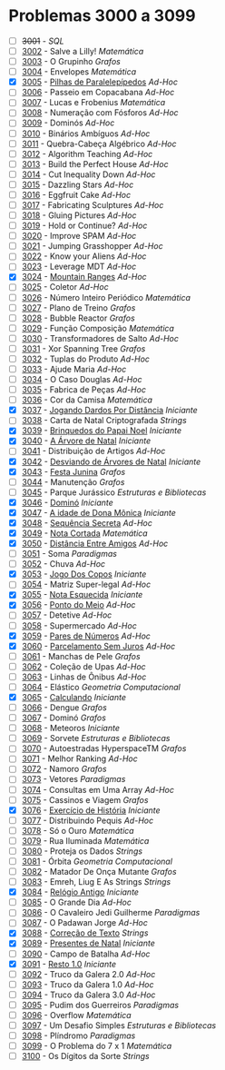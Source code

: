 # Problemas 3000 a 3099

  - [ ]  ~~3001~~ - *SQL*
  - [ ]  [3002](https://www.urionlinejudge.com.br/judge/pt/problems/view/3002) - Salve a Lilly! *Matemática*
  - [ ]  [3003](https://www.urionlinejudge.com.br/judge/pt/problems/view/3003) - O Grupinho *Grafos*
  - [ ]  [3004](https://www.urionlinejudge.com.br/judge/pt/problems/view/3004) - Envelopes *Matemática*
  - [x]  [3005](https://www.urionlinejudge.com.br/judge/pt/problems/view/3005) - [Pilhas de Paralelepípedos](https://github.com/potigol/URI-Potigol/blob/master/src/3000-3099/3005.poti) *Ad-Hoc*
  - [ ]  [3006](https://www.urionlinejudge.com.br/judge/pt/problems/view/3006) - Passeio em Copacabana *Ad-Hoc*
  - [ ]  [3007](https://www.urionlinejudge.com.br/judge/pt/problems/view/3007) - Lucas e Frobenius *Matemática*
  - [ ]  [3008](https://www.urionlinejudge.com.br/judge/pt/problems/view/3008) - Numeração com Fósforos *Ad-Hoc*
  - [ ]  [3009](https://www.urionlinejudge.com.br/judge/pt/problems/view/3009) - Dominós *Ad-Hoc*
  - [ ]  [3010](https://www.urionlinejudge.com.br/judge/pt/problems/view/3010) - Binários Ambíguos *Ad-Hoc*
  - [ ]  [3011](https://www.urionlinejudge.com.br/judge/pt/problems/view/3011) - Quebra-Cabeça Algébrico *Ad-Hoc*
  - [ ]  [3012](https://www.urionlinejudge.com.br/judge/pt/problems/view/3012) - Algorithm Teaching *Ad-Hoc*
  - [ ]  [3013](https://www.urionlinejudge.com.br/judge/pt/problems/view/3013) - Build the Perfect House *Ad-Hoc*
  - [ ]  [3014](https://www.urionlinejudge.com.br/judge/pt/problems/view/3014) - Cut Inequality Down *Ad-Hoc*
  - [ ]  [3015](https://www.urionlinejudge.com.br/judge/pt/problems/view/3015) - Dazzling Stars *Ad-Hoc*
  - [ ]  [3016](https://www.urionlinejudge.com.br/judge/pt/problems/view/3016) - Eggfruit Cake *Ad-Hoc*
  - [ ]  [3017](https://www.urionlinejudge.com.br/judge/pt/problems/view/3017) - Fabricating Sculptures *Ad-Hoc*
  - [ ]  [3018](https://www.urionlinejudge.com.br/judge/pt/problems/view/3018) - Gluing Pictures *Ad-Hoc*
  - [ ]  [3019](https://www.urionlinejudge.com.br/judge/pt/problems/view/3019) - Hold or Continue? *Ad-Hoc*
  - [ ]  [3020](https://www.urionlinejudge.com.br/judge/pt/problems/view/3020) - Improve SPAM *Ad-Hoc*
  - [ ]  [3021](https://www.urionlinejudge.com.br/judge/pt/problems/view/3021) - Jumping Grasshopper *Ad-Hoc*
  - [ ]  [3022](https://www.urionlinejudge.com.br/judge/pt/problems/view/3022) - Know your Aliens *Ad-Hoc*
  - [ ]  [3023](https://www.urionlinejudge.com.br/judge/pt/problems/view/3023) - Leverage MDT *Ad-Hoc*
  - [x]  [3024](https://www.urionlinejudge.com.br/judge/pt/problems/view/3024) - [Mountain Ranges](https://github.com/potigol/URI-Potigol/blob/master/src/3000-3099/3024.poti) *Ad-Hoc*
  - [ ]  [3025](https://www.urionlinejudge.com.br/judge/pt/problems/view/3025) - Coletor *Ad-Hoc*
  - [ ]  [3026](https://www.urionlinejudge.com.br/judge/pt/problems/view/3026) - Número Inteiro Periódico *Matemática*
  - [ ]  [3027](https://www.urionlinejudge.com.br/judge/pt/problems/view/3027) - Plano de Treino *Grafos*
  - [ ]  [3028](https://www.urionlinejudge.com.br/judge/pt/problems/view/3028) - Bubble Reactor *Grafos*
  - [ ]  [3029](https://www.urionlinejudge.com.br/judge/pt/problems/view/3029) - Função Composição *Matemática*
  - [ ]  [3030](https://www.urionlinejudge.com.br/judge/pt/problems/view/3030) - Transformadores de Salto *Ad-Hoc*
  - [ ]  [3031](https://www.urionlinejudge.com.br/judge/pt/problems/view/3031) - Xor Spanning Tree *Grafos*
  - [ ]  [3032](https://www.urionlinejudge.com.br/judge/pt/problems/view/3032) - Tuplas do Produto *Ad-Hoc*
  - [ ]  [3033](https://www.urionlinejudge.com.br/judge/pt/problems/view/3033) - Ajude Maria *Ad-Hoc*
  - [ ]  [3034](https://www.urionlinejudge.com.br/judge/pt/problems/view/3034) - O Caso Douglas *Ad-Hoc*
  - [ ]  [3035](https://www.urionlinejudge.com.br/judge/pt/problems/view/3035) - Fabrica de Peças *Ad-Hoc*
  - [ ]  [3036](https://www.urionlinejudge.com.br/judge/pt/problems/view/3036) - Cor da Camisa *Matemática*
  - [x]  [3037](https://www.urionlinejudge.com.br/judge/pt/problems/view/3037) - [Jogando Dardos Por Distância](https://github.com/potigol/URI-Potigol/blob/master/src/3000-3099/3037.poti) *Iniciante*
  - [ ]  [3038](https://www.urionlinejudge.com.br/judge/pt/problems/view/3038) - Carta de Natal Criptografada *Strings*
  - [x]  [3039](https://www.urionlinejudge.com.br/judge/pt/problems/view/3039) - [Brinquedos do Papai Noel](https://github.com/potigol/URI-Potigol/blob/master/src/3000-3099/3039.poti) *Iniciante*
  - [x]  [3040](https://www.urionlinejudge.com.br/judge/pt/problems/view/3040) - [A Árvore de Natal](https://github.com/potigol/URI-Potigol/blob/master/src/3000-3099/3040.poti) *Iniciante*
  - [ ]  [3041](https://www.urionlinejudge.com.br/judge/pt/problems/view/3041) - Distribuição de Artigos *Ad-Hoc*
  - [x]  [3042](https://www.urionlinejudge.com.br/judge/pt/problems/view/3042) - [Desviando de Árvores de Natal](https://github.com/potigol/URI-Potigol/blob/master/src/3000-3099/3042.poti) *Iniciante*
  - [x]  [3043](https://www.urionlinejudge.com.br/judge/pt/problems/view/3043) - [Festa Junina](https://github.com/potigol/URI-Potigol/blob/master/src/3000-3099/3043.poti) *Grafos*
  - [ ]  [3044](https://www.urionlinejudge.com.br/judge/pt/problems/view/3044) - Manutenção *Grafos*
  - [ ]  [3045](https://www.urionlinejudge.com.br/judge/pt/problems/view/3045) - Parque Jurássico *Estruturas e Bibliotecas*
  - [x]  [3046](https://www.urionlinejudge.com.br/judge/pt/problems/view/3046) - [Dominó](https://github.com/potigol/URI-Potigol/blob/master/src/3000-3099/3046.poti) *Iniciante*
  - [x]  [3047](https://www.urionlinejudge.com.br/judge/pt/problems/view/3047) - [A idade de Dona Mônica](https://github.com/potigol/URI-Potigol/blob/master/src/3000-3099/3047.poti) *Iniciante*
  - [x]  [3048](https://www.urionlinejudge.com.br/judge/pt/problems/view/3048) - [Sequência Secreta](https://github.com/potigol/URI-Potigol/blob/master/src/3000-3099/3048.poti) *Ad-Hoc*
  - [x]  [3049](https://www.urionlinejudge.com.br/judge/pt/problems/view/3049) - [Nota Cortada](https://github.com/potigol/URI-Potigol/blob/master/src/3000-3099/3049.poti) *Matemática*
  - [x]  [3050](https://www.urionlinejudge.com.br/judge/pt/problems/view/3050) - [Distância Entre Amigos](https://github.com/potigol/URI-Potigol/blob/master/src/3000-3099/3050.poti) *Ad-Hoc*
  - [ ]  [3051](https://www.urionlinejudge.com.br/judge/pt/problems/view/3051) - Soma *Paradigmas*
  - [ ]  [3052](https://www.urionlinejudge.com.br/judge/pt/problems/view/3052) - Chuva *Ad-Hoc*
  - [x]  [3053](https://www.urionlinejudge.com.br/judge/pt/problems/view/3053) - [Jogo Dos Copos](https://github.com/potigol/URI-Potigol/blob/master/src/3000-3099/3053.poti) *Iniciante*
  - [ ]  [3054](https://www.urionlinejudge.com.br/judge/pt/problems/view/3054) - Matriz Super-legal *Ad-Hoc*
  - [x]  [3055](https://www.urionlinejudge.com.br/judge/pt/problems/view/3055) - [Nota Esquecida](https://github.com/potigol/URI-Potigol/blob/master/src/3000-3099/3055.poti) *Iniciante*
  - [x]  [3056](https://www.urionlinejudge.com.br/judge/pt/problems/view/3056) - [Ponto do Meio](https://github.com/potigol/URI-Potigol/blob/master/src/3000-3099/3056.poti) *Ad-Hoc*
  - [ ]  [3057](https://www.urionlinejudge.com.br/judge/pt/problems/view/3057) - Detetive *Ad-Hoc*
  - [ ]  [3058](https://www.urionlinejudge.com.br/judge/pt/problems/view/3058) - Supermercado *Ad-Hoc*
  - [x]  [3059](https://www.urionlinejudge.com.br/judge/pt/problems/view/3059) - [Pares de Números](https://github.com/potigol/URI-Potigol/blob/master/src/3000-3099/3059.poti) *Ad-Hoc*
  - [x]  [3060](https://www.urionlinejudge.com.br/judge/pt/problems/view/3060) - [Parcelamento Sem Juros](https://github.com/potigol/URI-Potigol/blob/master/src/3000-3099/3060.poti) *Ad-Hoc*
  - [ ]  [3061](https://www.urionlinejudge.com.br/judge/pt/problems/view/3061) - Manchas de Pele *Grafos*
  - [ ]  [3062](https://www.urionlinejudge.com.br/judge/pt/problems/view/3062) - Coleção de Upas *Ad-Hoc*
  - [ ]  [3063](https://www.urionlinejudge.com.br/judge/pt/problems/view/3063) - Linhas de Ônibus *Ad-Hoc*
  - [ ]  [3064](https://www.urionlinejudge.com.br/judge/pt/problems/view/3064) - Elástico *Geometria Computacional*
  - [x]  [3065](https://www.urionlinejudge.com.br/judge/pt/problems/view/3065) - [Calculando](https://github.com/potigol/URI-Potigol/blob/master/src/3000-3099/3065.poti) *Iniciante*
  - [ ]  [3066](https://www.urionlinejudge.com.br/judge/pt/problems/view/3066) - Dengue *Grafos*
  - [ ]  [3067](https://www.urionlinejudge.com.br/judge/pt/problems/view/3067) - Dominó *Grafos*
  - [ ]  [3068](https://www.urionlinejudge.com.br/judge/pt/problems/view/3068) - Meteoros *Iniciante*
  - [ ]  [3069](https://www.urionlinejudge.com.br/judge/pt/problems/view/3069) - Sorvete *Estruturas e Bibliotecas*
  - [ ]  [3070](https://www.urionlinejudge.com.br/judge/pt/problems/view/3070) - Autoestradas HyperspaceTM *Grafos*
  - [ ]  [3071](https://www.urionlinejudge.com.br/judge/pt/problems/view/3071) - Melhor Ranking *Ad-Hoc*
  - [ ]  [3072](https://www.urionlinejudge.com.br/judge/pt/problems/view/3072) - Namoro *Grafos*
  - [ ]  [3073](https://www.urionlinejudge.com.br/judge/pt/problems/view/3073) - Vetores *Paradigmas*
  - [ ]  [3074](https://www.urionlinejudge.com.br/judge/pt/problems/view/3074) - Consultas em Uma Array *Ad-Hoc*
  - [ ]  [3075](https://www.urionlinejudge.com.br/judge/pt/problems/view/3075) - Cassinos e Viagem *Grafos*
  - [x]  [3076](https://www.urionlinejudge.com.br/judge/pt/problems/view/3076) - [Exercício de História](https://github.com/potigol/URI-Potigol/blob/master/src/3000-3099/3076.poti) *Iniciante*
  - [ ]  [3077](https://www.urionlinejudge.com.br/judge/pt/problems/view/3077) - Distribuindo Pequis *Ad-Hoc*
  - [ ]  [3078](https://www.urionlinejudge.com.br/judge/pt/problems/view/3078) - Só o Ouro *Matemática*
  - [ ]  [3079](https://www.urionlinejudge.com.br/judge/pt/problems/view/3079) - Rua Iluminada *Matemática*
  - [ ]  [3080](https://www.urionlinejudge.com.br/judge/pt/problems/view/3080) - Proteja os Dados *Strings*
  - [ ]  [3081](https://www.urionlinejudge.com.br/judge/pt/problems/view/3081) - Órbita *Geometria Computacional*
  - [ ]  [3082](https://www.urionlinejudge.com.br/judge/pt/problems/view/3082) - Matador De Onça Mutante *Grafos*
  - [ ]  [3083](https://www.urionlinejudge.com.br/judge/pt/problems/view/3083) - Emreh, Liug E As Strings *Strings*
  - [x]  [3084](https://www.urionlinejudge.com.br/judge/pt/problems/view/3084) - [Relógio Antigo](https://github.com/potigol/URI-Potigol/blob/master/src/3000-3099/3084.poti) *Iniciante*
  - [ ]  [3085](https://www.urionlinejudge.com.br/judge/pt/problems/view/3085) - O Grande Dia *Ad-Hoc*
  - [ ]  [3086](https://www.urionlinejudge.com.br/judge/pt/problems/view/3086) - O Cavaleiro Jedi Guilherme *Paradigmas*
  - [ ]  [3087](https://www.urionlinejudge.com.br/judge/pt/problems/view/3087) - O Padawan Jorge *Ad-Hoc*
  - [x]  [3088](https://www.urionlinejudge.com.br/judge/pt/problems/view/3088) - [Correção de Texto](https://github.com/potigol/URI-Potigol/blob/master/src/3000-3099/3088.poti) *Strings*
  - [x]  [3089](https://www.urionlinejudge.com.br/judge/pt/problems/view/3089) - [Presentes de Natal](https://github.com/potigol/URI-Potigol/blob/master/src/3000-3099/3089.poti) *Iniciante*
  - [ ]  [3090](https://www.urionlinejudge.com.br/judge/pt/problems/view/3090) - Campo de Batalha *Ad-Hoc*
  - [x]  [3091](https://www.urionlinejudge.com.br/judge/pt/problems/view/3091) - [Resto 1.0](https://github.com/potigol/URI-Potigol/blob/master/src/3000-3099/3091.poti) *Iniciante*
  - [ ]  [3092](https://www.urionlinejudge.com.br/judge/pt/problems/view/3092) - Truco da Galera 2.0 *Ad-Hoc*
  - [ ]  [3093](https://www.urionlinejudge.com.br/judge/pt/problems/view/3093) - Truco da Galera 1.0 *Ad-Hoc*
  - [ ]  [3094](https://www.urionlinejudge.com.br/judge/pt/problems/view/3094) - Truco da Galera 3.0 *Ad-Hoc*
  - [ ]  [3095](https://www.urionlinejudge.com.br/judge/pt/problems/view/3095) - Pudim dos Guerreiros *Paradigmas*
  - [ ]  [3096](https://www.urionlinejudge.com.br/judge/pt/problems/view/3096) - Overflow *Matemática*
  - [ ]  [3097](https://www.urionlinejudge.com.br/judge/pt/problems/view/3097) - Um Desafio Simples *Estruturas e Bibliotecas*
  - [ ]  [3098](https://www.urionlinejudge.com.br/judge/pt/problems/view/3098) - Plíndromo *Paradigmas*
  - [ ]  [3099](https://www.urionlinejudge.com.br/judge/pt/problems/view/3099) - O Problema do 7 x 1 *Matemática*
  - [ ]  [3100](https://www.urionlinejudge.com.br/judge/pt/problems/view/3100) - Os Dígitos da Sorte *Strings*